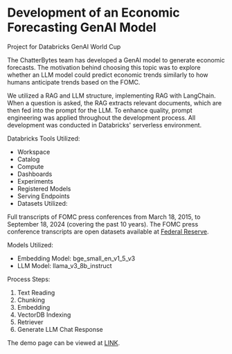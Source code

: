 # Development of an Economic Forecasting GenAI Model

Project for Databricks GenAI World Cup

The ChatterBytes team has developed a GenAI model to generate economic forecasts. The motivation behind choosing this topic was to explore whether an LLM model could predict economic trends similarly to how humans anticipate trends based on the FOMC.

We utilized a RAG and LLM structure, implementing RAG with LangChain. When a question is asked, the RAG extracts relevant documents, which are then fed into the prompt for the LLM. To enhance quality, prompt engineering was applied throughout the development process. All development was conducted in Databricks' serverless environment.

Databricks Tools Utilized:
 - Workspace
 - Catalog
 - Compute
 - Dashboards
 - Experiments
 - Registered Models
 - Serving Endpoints
 - Datasets Utilized:

Full transcripts of FOMC press conferences from March 18, 2015, to September 18, 2024 (covering the past 10 years).
The FOMC press conference transcripts are open datasets available at [Federal Reserve](https://www.federalreserve.gov/aboutthefed.htm).

Models Utilized:
 - Embedding Model: bge_small_en_v1_5_v3
 - LLM Model: llama_v3_8b_instruct

Process Steps:
 1. Text Reading
 2. Chunking
 3. Embedding
 4. VectorDB Indexing
 5. Retriever
 6. Generate LLM Chat Response

The demo page can be viewed at [LINK](https://vimeo.com/1025217497?share=copy).
